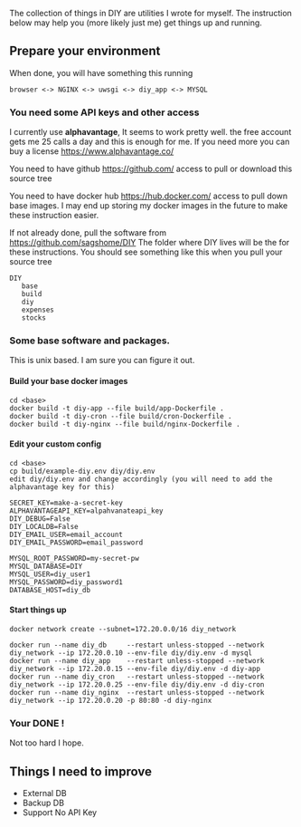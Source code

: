 The collection of things in DIY are utilities I wrote for myself.   The instruction below may help you (more likely just me) 
get things up and running.

## Prepare your environment
When done,  you will have something this running

    browser <-> NGINX <-> uwsgi <-> diy_app <-> MYSQL

### You need some API keys and other access
I currently use **alphavantage**,  It seems to work pretty well.  the free account gets me 25 calls a day
and this is enough for me.  If you need more you can buy a license
https://www.alphavantage.co/

You need to have github https://github.com/ access to pull or download this source tree

You need to have docker hub https://hub.docker.com/ access to pull down base images.    I may end up storing my
docker images in the future to make these instruction easier.


If not already done,  pull the software from https://github.com/sagshome/DIY   The folder where DIY lives will
be the <base> for these instructions.   You should see something like this when you pull your source tree

    DIY 
       base
       build
       diy
       expenses
       stocks


### Some base software and packages.
This is unix based.  I am sure you can figure it out.


#### Build your base docker images
    cd <base>
    docker build -t diy-app --file build/app-Dockerfile .
    docker build -t diy-cron --file build/cron-Dockerfile .
    docker build -t diy-nginx --file build/nginx-Dockerfile .

#### Edit your custom config
    cd <base>
    cp build/example-diy.env diy/diy.env
    edit diy/diy.env and change accordingly (you will need to add the alphavantage key for this)

    SECRET_KEY=make-a-secret-key
    ALPHAVANTAGEAPI_KEY=alpahvanateapi_key
    DIY_DEBUG=False
    DIY_LOCALDB=False
    DIY_EMAIL_USER=email_account
    DIY_EMAIL_PASSWORD=email_password

    MYSQL_ROOT_PASSWORD=my-secret-pw
    MYSQL_DATABASE=DIY
    MYSQL_USER=diy_user1
    MYSQL_PASSWORD=diy_password1
    DATABASE_HOST=diy_db


#### Start things up

    docker network create --subnet=172.20.0.0/16 diy_network

    docker run --name diy_db     --restart unless-stopped --network diy_network --ip 172.20.0.10 --env-file diy/diy.env -d mysql
    docker run --name diy_app    --restart unless-stopped --network diy_network --ip 172.20.0.15 --env-file diy/diy.env -d diy-app
    docker run --name diy_cron   --restart unless-stopped --network diy_network --ip 172.20.0.25 --env-file diy/diy.env -d diy-cron
    docker run --name diy_nginx  --restart unless-stopped --network diy_network --ip 172.20.0.20 -p 80:80 -d diy-nginx


### Your DONE !
Not too hard I hope.


## Things I need to improve
* External DB
* Backup DB
* Support No API Key


